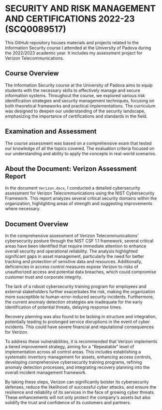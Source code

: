 # SECURITY AND RISK MANAGEMENT AND CERTIFICATIONS 2022-23 (SCQ0089517)

  This GitHub repository houses materials and projects related to the Information Security course I attended at the University of Padova during the 2022/2023 academic year. It includes my assessment project for Verizon Telecommunications.

## Course Overview

  The Information Security course at the University of Padova aims to equip students with the necessary skills to effectively manage and secure information systems. Throughout the course, we explored various risk identification strategies and security management techniques, focusing on both theoretical frameworks and practical implementations. The curriculum was designed to deepen our understanding of the security landscape, emphasizing the importance of certifications and standards in the field.

## Examination and Assessment

  The course assessment was based on a comprehensive exam that tested our knowledge of all the topics covered. The evaluation criteria focused on our understanding and ability to apply the concepts in real-world scenarios.

## About the Document: Verizon Assessment Report

  In the document `Verizon.docx`, I conducted a detailed cybersecurity assessment for Verizon Telecommunications using the NIST Cybersecurity Framework. This report analyzes several critical security domains within the organization, highlighting areas of strength and suggesting improvements where necessary.

## Document Overview

  In the comprehensive assessment of Verizon Telecommunications' cybersecurity posture through the NIST CSF 1.1 framework, several critical areas have been identified that require immediate attention to enhance overall security and operational reliability. The analysis highlighted significant gaps in asset management, particularly the need for better tracking and protection of sensitive data and resources. Additionally, deficiencies in access control measures expose Verizon to risks of unauthorized access and potential data breaches, which could compromise customer trust and corporate integrity.

  The lack of a robust cybersecurity training program for employees and external stakeholders further exacerbates the risk, making the organization more susceptible to human-error-induced security incidents. Furthermore, the current anomaly detection strategies are inadequate for the early identification of potential threats, delaying response times.

  Recovery planning was also found to be lacking in structure and integration, potentially leading to prolonged service disruptions in the event of cyber incidents. This could have severe financial and reputational consequences for Verizon.

  To address these vulnerabilities, it is recommended that Verizon implements a tiered improvement strategy, aiming for a "Repeatable" level of implementation across all control areas. This includes establishing a systematic inventory management for assets, enhancing access controls, developing comprehensive cybersecurity training programs, refining anomaly detection processes, and integrating recovery planning into the overall incident management framework.

  By taking these steps, Verizon can significantly bolster its cybersecurity defenses, reduce the likelihood of successful cyber attacks, and ensure the resilience and reliability of its services in the face of growing cyber threats. These enhancements will not only protect the company's assets but also solidify the trust and confidence of its customers and partners.
